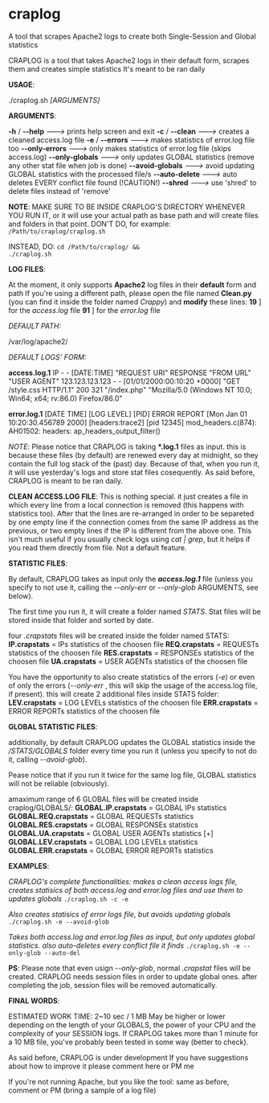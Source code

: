 # craplog
A tool that scrapes Apache2 logs to create both Single-Session and Global statistics


CRAPLOG is a tool that takes Apache2 logs in their default form, scrapes them and creates simple statistics
It's meant to be ran daily



<b>USAGE</b>:

./craplog.sh <i>[ARGUMENTS]</i>


<b>ARGUMENTS</b>:

<b>-h</b> / <b>--help</b> <i>---></i> prints help screen and exit
<b>-c</b> / <b>--clean</b> <i>---></i> creates a cleaned access.log file
<b>-e</b> / <b>--errors</b> <i>---></i> makes statistics of error.log file too
<b>--only-errors</b> <i>---></i> only makes statistics of error.log file (skips access.log)
<b>--only-globals</b> <i>---></i> only updates GLOBAL statistics (remove any other stat file when job is done)
<b>--avoid-globals</b> <i>---></i> avoid updating GLOBAL statistics with the processed file/s
<b>--auto-delete</b> <i>---></i> auto deletes EVERY conflict file found (!CAUTION!)
<b>--shred</b> <i>---></i> use 'shred' to delete files instead of 'remove'


<b>NOTE</b>:
MAKE SURE TO BE INSIDE CRAPLOG'S DIRECTORY WHENEVER YOU RUN IT, or it will use your actual path as base path and will create files and folders in that point.
DON'T DO, for example:
<code>/Path/to/craplog/craplog.sh</code>

INSTEAD, DO:
<code>cd /Path/to/craplog/ && ./craplog.sh</code>



<b>LOG FILES</b>:

At the moment, it only supports <b>Apache2</b> log files in their <b>default</b> form and path
If you're using a different path, please open the file named <b>Clean.py</b> (you can find it inside the folder named <i>Crappy</i>) and <b>modify</b> these lines:
<b>19</b> ] for the <i>access.log</i> file
<b>91</b> ] for the <i>error.log</i> file

<i>DEFAULT PATH:</i>

/var/log/apache2/


<i>DEFAULT LOGS' FORM:</i>

<b>access.log.1</b>
IP - - [DATE:TIME] "REQUEST URI" RESPONSE "FROM URL" "USER AGENT"
123.123.123.123 - - [01/01/2000:00:10:20 +0000] "GET /style.css HTTP/1.1" 200 321 "/index.php" "Mozilla/5.0 (Windows NT 10.0; Win64; x64; rv:86.0) Firefox/86.0"

<b>error.log.1</b>
[DATE TIME] [LOG LEVEL] [PID] ERROR REPORT
[Mon Jan 01 10:20:30.456789 2000] [headers:trace2] [pid 12345] mod_headers.c(874): AH01502: headers: ap_headers_output_filter()


<i>NOTE</i>:
Please notice that CRAPLOG is taking <b>*.log.1</b> files as input. this is because these files (by default) are renewed every day at midnight, so they contain the full log stack of the (past) day.
Because of that, when you run it, it will use yesterday's logs and store stat files cosequently.
As said before, CRAPLOG is meant to be ran daily. 


<b>CLEAN ACCESS.LOG FILE</b>:
This is nothing special. it just creates a file in which every line from a local connection is removed (this happens with statistics too).
After that the lines are re-arranged in order to be separeted by one empty line if the connection comes from the same IP address as the previous, or two empty lines if the IP is different from the above one.
This isn't much useful if you usually check logs using <i>cat | grep</i>, but it helps if you read them directly from file.
Not a default feature.



<b>STATISTIC FILES</b>:

By default, CRAPLOG takes as input only the <b><i>access.log.1</i></b> file (unless you specify to not use it, calling the <i>--only-err</i> or <i>--only-glob</i> ARGUMENTS, see below).

The first time you run it, it will create a folder named <i>STATS</i>.
Stat files will be stored inside that folder and sorted by date.

four <i>.crapstats</i> files will be created inside the folder named STATS:
<b>IP.crapstats</b> = IPs statistics of the choosen file
<b>REQ.crapstats</b> = REQUESTs statistics of the choosen file
<b>RES.crapstats</b> = RESPONSEs statistics of the choosen file
<b>UA.crapstats</b> = USER AGENTs statistics of the choosen file

You have the opportunity to also create statistics of the errors (<i>-e</i>) or even of only the errors (<i>--only-err</i> , this will skip the usage of the access.log file, if present).
this will create 2 additional files inside STATS folder:
<b>LEV.crapstats</b> = LOG LEVELs statistics of the choosen file
<b>ERR.crapstats</b> = ERROR REPORTs statistics of the choosen file


<b>GLOBAL STATISTIC FILES</b>:

additionally, by default CRAPLOG updates the GLOBAL statistics inside the <i>/STATS/GLOBALS</i> folder every time you run it (unless you specify to not do it, calling <i>--avoid-glob</i>).

Pease notice that if you run it twice for the same log file, GLOBAL statistics will not be reliable (obviously).

amaximum range of 6 GLOBAL files will be created inside craplog/GLOBALS/:
<b>GLOBAL.IP.crapstats</b> = GLOBAL IPs statistics
<b>GLOBAL.REQ.crapstats</b> = GLOBAL REQUESTs statistics
<b>GLOBAL.RES.crapstats</b> = GLOBAL RESPONSEs statistics
<b>GLOBAL.UA.crapstats</b> = GLOBAL USER AGENTs statistics
[+]
<b>GLOBAL.LEV.crapstats</b> = GLOBAL LOG LEVELs statistics
<b>GLOBAL.ERR.crapstats</b> = GLOBAL ERROR REPORTs statistics



<b>EXAMPLES</b>:

<i>CRAPLOG's complete functionalities: makes a clean access logs file, creates statisics of both access.log and error.log files and use them to updates globals</i>
<code>./craplog.sh -c -e</code>

<i>Also creates statisics of error logs file, but avoids updating globals</i>
<code>./craplog.sh -e --avoid-glob</code>

<i>Takes both access.log and error.log files as input, but only updates global statistics. also auto-deletes every conflict file it finds</i>
<code>./craplog.sh -e --only-glob --auto-del</code>


<b>PS</b>:
Please note that even usign <i>--only-glob</i>, normal <i>.crapstat</i> files will be created. CRAPLOG needs session files in order to update global ones. after completing the job, session files will be removed automatically.


<b>FINAL WORDS</b>:

ESTIMATED WORK TIME:
2~10 sec / 1 MB
May be higher or lower depending on the length of your GLOBALS, the power of your CPU and the complexity of your SESSION logs.
If CRAPLOG takes more than 1 minute for a 10 MB file, you've probably been tested in some way (better to check).

As said before, CRAPLOG is under development
If you have suggestions about how to improve it please comment here or PM me

If you're not running Apache, but you like the tool: same as before, comment or PM (bring a sample of a log file)
